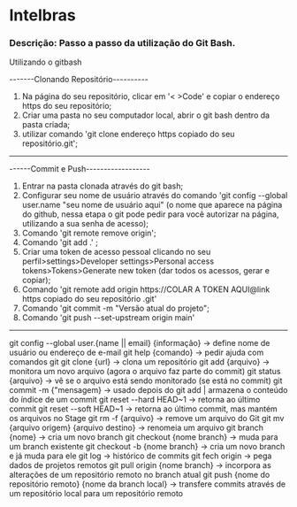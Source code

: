 # Intelbras
### Descrição: Passo a passo da utilização do Git Bash.

Utilizando o gitbash

-------Clonando Repositório----------
1) Na página do seu repositório, clicar em '< >Code' e copiar o endereço https do seu repositório;
2) Criar uma pasta no seu computador local, abrir o git bash dentro da pasta criada;
3) utilizar comando 'git clone endereço https copiado do seu repositório.git';
-------------------------------------

------Commit e Push------------------
1) Entrar na pasta clonada através do git bash;
2) Configurar seu nome de usuário através do comando 'git config --global user.name "seu nome de usuário aqui" (o nome que aparece na página do github, nessa etapa o git pode pedir para você autorizar na página, utilizando a sua senha de acesso);
3) Comando 'git remote remove origin';
4) Comando 'git add .' ;
5) Criar uma token de acesso pessoal clicando no seu perfil>settings>Developer settings>Personal access tokens>Tokens>Generate new token (dar todos os acessos, gerar e copiar);
6) Comando 'git remote add origin https://COLAR A TOKEN AQUI@link https copiado do seu repositório .git'
7) Comando 'git commit -m "Versão atual do projeto";
8) Comando 'git push --set-upstream origin main'
-------------------------------------
git config --global user.{name || email} {informação} -> define nome de usuário ou endereço de e-mail
git help {comando} -> pedir ajuda com comandos git
git clone {url} -> clona um repositório
git add {arquivo} -> monitora um novo arquivo (agora o arquivo faz parte do commit)
git status {arquivo} -> vê se o arquivo está sendo monitorado (se está no commit)
git commit -m {"mensagem} -> usado depois do git add | armazena o conteúdo do índice de um commit
git reset --hard HEAD~1 -> retorna ao último commit
git reset --soft HEAD~1 -> retorna ao último commit, mas mantém os arquivos no Stage
git rm -f {arquivo} -> remove um arquivo do Git
git mv {arquivo origem} {arquivo destino} -> renomeia um arquivo
git branch {nome} -> cria um novo branch
git checkout {nome branch} -> muda para um branch existente
git checkout -b {nome branch} -> cria um novo branch e já muda para ele
git log -> histórico de commits
git fech origin -> pega dados de projetos remotos
git pull origin {nome branch} -> incorpora as alterações de um repositório remoto no branch atual
git push {nome do repositório remoto} {nome da branch local} -> transfere commits através de um repositório local para um repositório remoto
